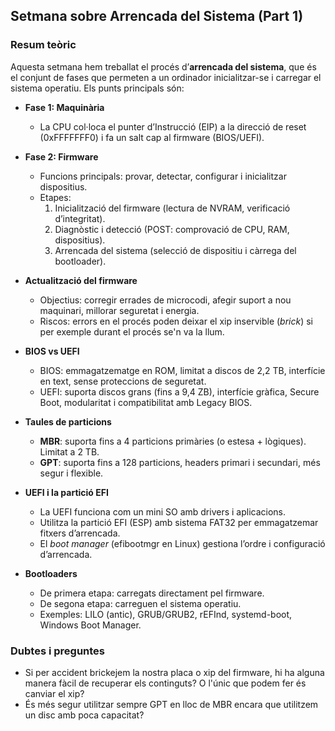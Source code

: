 ## Setmana sobre Arrencada del Sistema (Part 1)

### Resum teòric

Aquesta setmana hem treballat el procés d’**arrencada del sistema**, que és el conjunt de fases que permeten a un ordinador inicialitzar-se i carregar el sistema operatiu. Els punts principals són:

- **Fase 1: Maquinària**

  - La CPU col·loca el punter d’Instrucció (EIP) a la direcció de reset (0xFFFFFFF0) i fa un salt cap al firmware (BIOS/UEFI).
- **Fase 2: Firmware**

  - Funcions principals: provar, detectar, configurar i inicialitzar dispositius.
  - Etapes:
    1. Inicialització del firmware (lectura de NVRAM, verificació d’integritat).
    2. Diagnòstic i detecció (POST: comprovació de CPU, RAM, dispositius).
    3. Arrencada del sistema (selecció de dispositiu i càrrega del bootloader).
- **Actualització del firmware**

  - Objectius: corregir errades de microcodi, afegir suport a nou maquinari, millorar seguretat i energia.
  - Riscos: errors en el procés poden deixar el xip inservible (*brick*) si per exemple durant el procés se'n va la llum.
- **BIOS vs UEFI**

  - BIOS: emmagatzematge en ROM, limitat a discos de 2,2 TB, interfície en text, sense proteccions de seguretat.
  - UEFI: suporta discos grans (fins a 9,4 ZB), interfície gràfica, Secure Boot, modularitat i compatibilitat amb Legacy BIOS.
- **Taules de particions**

  - **MBR**: suporta fins a 4 particions primàries (o estesa + lògiques). Limitat a 2 TB.
  - **GPT**: suporta fins a 128 particions, headers primari i secundari, més segur i flexible.
- **UEFI i la partició EFI**

  - La UEFI funciona com un mini SO amb drivers i aplicacions.
  - Utilitza la partició EFI (ESP) amb sistema FAT32 per emmagatzemar fitxers d’arrencada.
  - El *boot manager* (efibootmgr en Linux) gestiona l’ordre i configuració d’arrencada.
- **Bootloaders**

  - De primera etapa: carregats directament pel firmware.
  - De segona etapa: carreguen el sistema operatiu.
  - Exemples: LILO (antic), GRUB/GRUB2, rEFInd, systemd-boot, Windows Boot Manager.

### Dubtes i preguntes

* Si per accident brickejem la nostra placa o xip del firmware, hi ha
  alguna manera fàcil de recuperar els continguts? O l'únic que podem fer
  és canviar el xip?
* És més segur utilitzar sempre GPT en lloc de MBR encara que utilitzem un disc amb poca capacitat?
